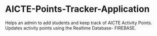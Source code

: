 # AICTE-Points-Tracker-Application
 Helps an admin to add students and keep track of AICTE Activity Points. Updates activity points using the Realtime Database- FIREBASE.
